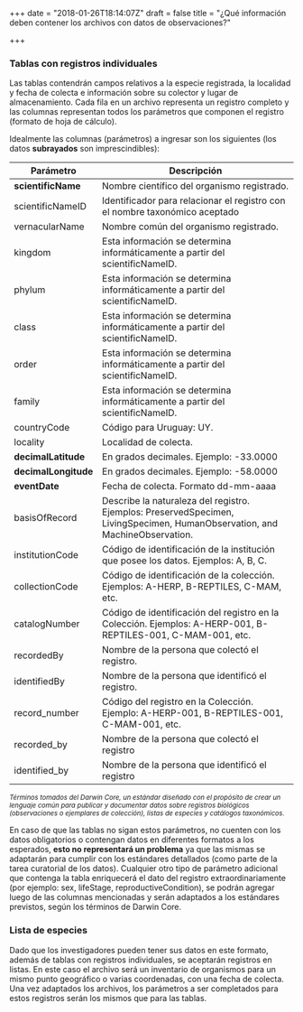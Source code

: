 +++
date = "2018-01-26T18:14:07Z"
draft = false
title = "¿Qué información deben contener los archivos con datos de observaciones?"

+++

### Tablas con registros individuales
Las tablas contendrán campos relativos a la especie registrada, la localidad y fecha de colecta e información sobre su colector y lugar de almacenamiento. Cada fila en un archivo representa un registro completo y las columnas representan todos los parámetros que componen el registro (formato de hoja de cálculo). 


Idealmente las columnas (parámetros) a ingresar son los siguientes (los datos __subrayados__ son imprescindibles):



| Parámetro            | Descripción                                                                                                                 |
|----------------------|-----------------------------------------------------------------------------------------------------------------------------|
| __scientificName__   | Nombre científico del organismo registrado.                                                                                 |
| scientificNameID     | Identificador para relacionar el registro con el nombre taxonómico aceptado                                                 |
| vernacularName       | Nombre común del organismo registrado.                                                                                      |
| kingdom              | Esta información se determina informáticamente a partir del scientificNameID.                                               |
| phylum               | Esta información se determina informáticamente a partir del scientificNameID.                                               |
| class                | Esta información se determina informáticamente a partir del scientificNameID.                                               |
| order                | Esta información se determina informáticamente a partir del scientificNameID.                                               |
| family               | Esta información se determina informáticamente a partir del scientificNameID.                                               |
| countryCode          | Código para Uruguay: UY.                                                                                                    |
| locality             | Localidad de colecta.                                                                                                       |
| __decimalLatitude__  | En grados decimales. Ejemplo: -33.0000                                                                                      |
| __decimalLongitude__ | En grados decimales. Ejemplo: -58.0000                                                                                      |
| __eventDate__        | Fecha de colecta. Formato dd-mm-aaaa                                                                                        |
| basisOfRecord        | Describe la naturaleza del registro. Ejemplos: PreservedSpecimen, LivingSpecimen, HumanObservation, and MachineObservation. |
| institutionCode      | Código de identificación de la institución que posee los datos. Ejemplos: A, B, C.                                          |
| collectionCode       | Código de identificación de la colección. Ejemplos: A-HERP, B-REPTILES, C-MAM, etc.                                         |
| catalogNumber        | Código de identificación del registro en la Colección. Ejemplos: A-HERP-001, B-REPTILES-001, C-MAM-001, etc.                |
| recordedBy           | Nombre de la persona que colectó el registro.                                                                               |
| identifiedBy         | Nombre de la persona que identificó el registro.                                                                            |
| record_number        | Código del registro en la Colección. Ejemplo: A-HERP-001, B-REPTILES-001, C-MAM-001, etc.                                   |
| recorded_by          | Nombre de la persona que colectó el registro                                                                                |
| identified_by        | Nombre de la persona que identificó el registro                                                                             |


<sup>*Términos tomados del Darwin Core, un estándar diseñado con el propósito de crear un lenguaje común para publicar y documentar datos sobre registros biológicos (observaciones o ejemplares de colección), listas de especies y catálogos taxonómicos.*</sup>



En caso de que las tablas no sigan estos parámetros, no cuenten con los datos obligatorios o contengan datos en diferentes formatos a los esperados, **esto no representará un problema** ya que las mismas se adaptarán para cumplir con los estándares detallados (como parte de la tarea curatorial de los datos). Cualquier otro tipo de parámetro adicional que contenga la tabla enriquecerá el dato del registro extraordinariamente (por ejemplo: sex, lifeStage, reproductiveCondition), se podrán agregar luego de las columnas mencionadas y serán adaptados a los estándares previstos, según los términos de Darwin Core. 



### Lista de especies 
Dado que los investigadores pueden tener sus datos en este formato, además de tablas con registros individuales, se aceptarán registros en listas. En este caso el archivo será un inventario de organismos para un mismo punto geográfico o varias coordenadas, con una fecha de colecta. Una vez adaptados los archivos, los parámetros a ser completados para estos registros serán los mismos que para las tablas.
